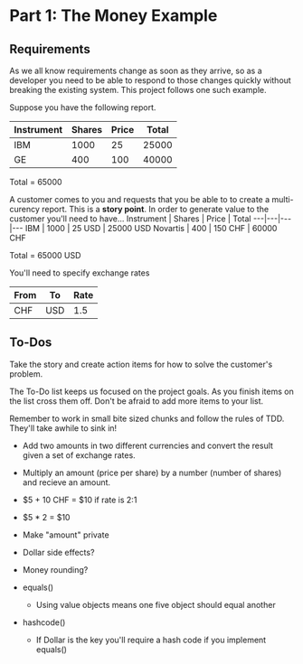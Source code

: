 # Part 1: The Money Example

## Requirements
As we all know requirements change as soon as they arrive, so as a developer you need to be able to respond to those changes quickly without breaking the existing system. This project follows one such example.

Suppose you have the following report. 

Instrument | Shares | Price | Total
---|---|---|---
IBM | 1000 | 25 | 25000
GE | 400 | 100 | 40000

Total = 65000

A customer comes to you and requests that you be able to to create a  multi-curency report. This is a **story point**. In order to generate value to the customer you'll need to have...
Instrument | Shares | Price | Total
---|---|---|---
IBM | 1000 | 25 USD | 25000 USD
Novartis | 400 | 150 CHF | 60000 CHF

Total = 65000 USD

You'll need to specify exchange rates

From | To | Rate 
---|---|---
CHF | USD | 1.5


## To-Dos
Take the story and create action items for how to solve the customer's problem. 

The To-Do list keeps us focused on the project goals. As you finish items on the list cross them off. Don't be afraid to add more items to your list.

Remember to work in small bite sized chunks and follow the rules of TDD. They'll take awhile to sink in!

- Add two amounts in two different currencies and convert the result given a set of exchange rates.
- Multiply an amount (price per share) by a number (number of shares) and recieve an amount.

- $5 + 10 CHF = $10 if rate is 2:1
- $5 * 2 = $10
- Make "amount" private
- Dollar side effects?
- Money rounding?
- equals()
    - Using value objects means one five object should equal another
- hashcode()
    - If Dollar is the key you'll require a hash code if you implement equals()
